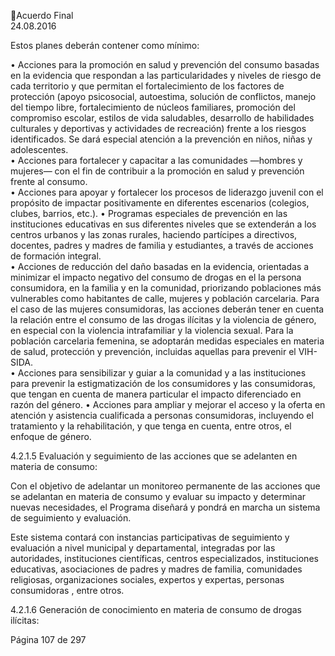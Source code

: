 Acuerdo Final  
24.08.2016 
 
Estos planes deberán contener como mínimo: 
 
• Acciones para la promoción en salud y prevención del consumo basadas en la evidencia 
que respondan a las particularidades y niveles de riesgo de cada territorio y que permitan 
el fortalecimiento de los factores de protección (apoyo psicosocial, autoestima, solución 
de conflictos, manejo del tiempo libre, fortalecimiento de núcleos familiares, promoción 
del compromiso escolar, estilos de vida saludables, desarrollo de habilidades culturales y 
deportivas y actividades de recreación) frente a los riesgos identificados. Se dará especial 
atención a la prevención en niños, niñas y adolescentes.  
• Acciones para fortalecer y capacitar a las comunidades —hombres y mujeres— con el fin 
de contribuir a la promoción en salud y prevención frente al consumo.  
• Acciones para apoyar y fortalecer los procesos de liderazgo juvenil con el propósito de 
impactar positivamente en diferentes escenarios (colegios, clubes, barrios, etc.). 
• Programas  especiales  de  prevención  en  las  instituciones  educativas  en  sus  diferentes 
niveles que se extenderán a los centros urbanos y las zonas rurales, haciendo partícipes a 
directivos, docentes, padres y madres de familia y estudiantes, a través de acciones de 
formación integral.  
• Acciones  de  reducción  del  daño  basadas  en  la  evidencia,  orientadas  a  minimizar  el 
impacto negativo del consumo de drogas en el la persona consumidora, en la familia y en 
la  comunidad,  priorizando  poblaciones  más  vulnerables  como  habitantes  de  calle, 
mujeres y población carcelaria. Para el caso de las mujeres consumidoras, las acciones 
deberán tener en cuenta la relación entre el consumo de las drogas ilícitas y la violencia 
de género, en especial con la violencia intrafamiliar y la violencia sexual. Para la población 
carcelaria femenina, se adoptarán medidas especiales en materia de salud, protección y 
prevención, incluidas aquellas para prevenir el VIH-SIDA.  
• Acciones  para  sensibilizar  y  guiar  a  la  comunidad  y  a  las  instituciones  para  prevenir  la 
estigmatización  de  los  consumidores  y  las  consumidoras,  que  tengan  en  cuenta  de 
manera particular el impacto diferenciado en razón del género. 
• Acciones para ampliar y mejorar el acceso y la oferta en atención y asistencia cualificada 
a personas consumidoras, incluyendo el tratamiento y la rehabilitación, y que tenga en 
cuenta, entre otros, el enfoque de género.   
 
4.2.1.5 Evaluación y seguimiento de las acciones que se adelanten en materia de consumo:  
 
Con  el  objetivo  de  adelantar  un  monitoreo  permanente  de  las  acciones  que  se  adelantan  en 
materia de consumo y evaluar su impacto y determinar nuevas necesidades, el Programa diseñará 
y pondrá en marcha un sistema de seguimiento y evaluación.  
 
Este sistema contará con instancias participativas de seguimiento y evaluación a nivel municipal 
y departamental, integradas por las autoridades, instituciones científicas, centros especializados, 
instituciones  educativas,  asociaciones  de  padres  y  madres  de  familia,  comunidades  religiosas, 
organizaciones sociales, expertos y expertas, personas consumidoras , entre otros.   
 
4.2.1.6 Generación de conocimiento en materia de consumo de drogas ilícitas:  
 
Página 107 de 297 
 

